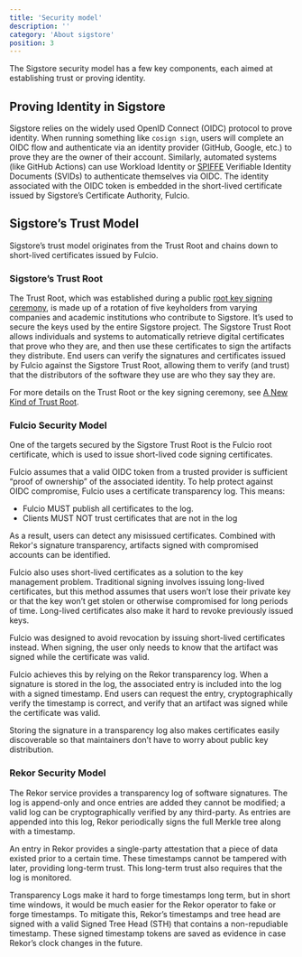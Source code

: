 ```yaml
---
title: 'Security model'
description: ''
category: 'About sigstore'
position: 3
---
```


The Sigstore security model has a few key components, each aimed at establishing trust or proving identity.

## Proving Identity in Sigstore

Sigstore relies on the widely used OpenID Connect (OIDC) protocol to prove identity.
When running something like `cosign sign`, users will complete an OIDC flow and authenticate via an identity provider (GitHub, Google, etc.) to prove they are the owner of their account.
Similarly, automated systems (like GitHub Actions) can use Workload Identity or [SPIFFE](https://spiffe.io/) Verifiable Identity Documents (SVIDs) to authenticate themselves via OIDC.
The identity associated with the OIDC token is embedded in the short-lived certificate issued by Sigstore’s Certificate Authority, Fulcio. 

## Sigstore’s Trust Model

Sigstore’s trust model originates from the Trust Root and chains down to short-lived certificates issued by Fulcio. 

### Sigstore’s Trust Root

The Trust Root, which was established during a public [root key signing ceremony](https://www.youtube.com/watch?v=GEuFsc8Zm9U), is made up of a rotation of five keyholders from varying companies and academic institutions who contribute to Sigstore.
It’s used to secure the keys used by the entire Sigstore project.
The Sigstore Trust Root allows individuals and systems to automatically retrieve digital certificates that prove who they are, and then use these certificates to sign the artifacts they distribute.
End users can verify the signatures and certificates issued by Fulcio against the Sigstore Trust Root, allowing them to verify (and trust) that the distributors of the software they use are who they say they are.

For more details on the Trust Root or the key signing ceremony, see [A New Kind of Trust Root](https://blog.sigstore.dev/a-new-kind-of-trust-root-f11eeeed92ef).

### Fulcio Security Model

One of the targets secured by the Sigstore Trust Root is the Fulcio root certificate, which is used to issue short-lived code signing certificates. 

Fulcio assumes that a valid OIDC token from a trusted provider is sufficient “proof of ownership” of the associated identity. 
To help protect against OIDC compromise, Fulcio uses a certificate transparency log. This means:

* Fulcio MUST publish all certificates to the log.
* Clients MUST NOT trust certificates that are not in the log

As a result, users can detect any misissued certificates.
Combined with Rekor's signature transparency, artifacts signed with compromised accounts can be identified.

Fulcio also uses short-lived certificates as a solution to the key management problem.
Traditional signing involves issuing long-lived certificates, but this method assumes that users won’t lose their private key or that the key won’t get stolen or otherwise compromised for long periods of time.
Long-lived certificates also make it hard to revoke previously issued keys.

Fulcio was designed to avoid revocation by issuing short-lived certificates instead.
When signing, the user only needs to know that the artifact was signed while the certificate was valid. 

Fulcio achieves this by relying on the Rekor transparency log.
When a signature is stored in the log, the associated entry is included into the log with a signed timestamp.
End users can request the entry, cryptographically verify the timestamp is correct, and verify that an artifact was signed while the certificate was valid.

Storing the signature in a transparency log also makes certificates easily discoverable so that maintainers don’t have to worry about public key distribution.

### Rekor Security Model
The Rekor service provides a transparency log of software signatures.
The log is append-only and once entries are added they cannot be modified; a valid log can be cryptographically verified by any third-party.
As entries are appended into this log, Rekor periodically signs the full Merkle tree along with a timestamp.

An entry in Rekor provides a single-party attestation that a piece of data existed prior to a certain time.
These timestamps cannot be tampered with later, providing long-term trust.
This long-term trust also requires that the log is monitored.

Transparency Logs make it hard to forge timestamps long term, but in short time windows, it would be much easier for the Rekor operator to fake or forge timestamps.
To mitigate this, Rekor’s timestamps and tree head are signed with a valid Signed Tree Head (STH) that contains a non-repudiable timestamp.
These signed timestamp tokens are saved as evidence in case Rekor’s clock changes in the future.
